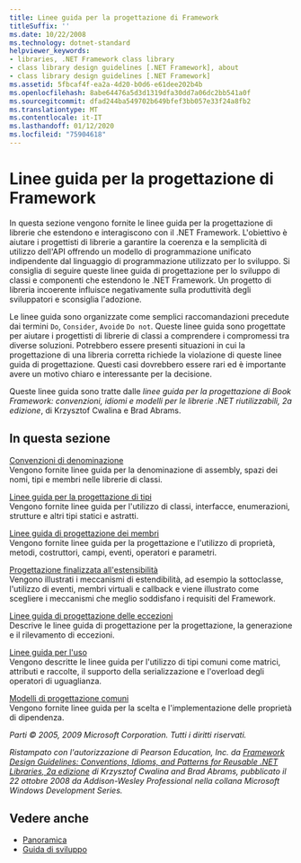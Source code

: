 ```yaml
---
title: Linee guida per la progettazione di Framework
titleSuffix: ''
ms.date: 10/22/2008
ms.technology: dotnet-standard
helpviewer_keywords:
- libraries, .NET Framework class library
- class library design guidelines [.NET Framework], about
- class library design guidelines [.NET Framework]
ms.assetid: 5fbcaf4f-ea2a-4d20-b0d6-e61dee202b4b
ms.openlocfilehash: 8abe64476a5d3d1319dfa30dd7a06dc2bb541a0f
ms.sourcegitcommit: dfad244ba549702b649bfef3bb057e33f24a8fb2
ms.translationtype: MT
ms.contentlocale: it-IT
ms.lasthandoff: 01/12/2020
ms.locfileid: "75904618"
---
```

# <a name="framework-design-guidelines"></a>Linee guida per la progettazione di Framework
In questa sezione vengono fornite le linee guida per la progettazione di librerie che estendono e interagiscono con il .NET Framework. L'obiettivo è aiutare i progettisti di librerie a garantire la coerenza e la semplicità di utilizzo dell'API offrendo un modello di programmazione unificato indipendente dal linguaggio di programmazione utilizzato per lo sviluppo. Si consiglia di seguire queste linee guida di progettazione per lo sviluppo di classi e componenti che estendono le .NET Framework. Un progetto di libreria incoerente influisce negativamente sulla produttività degli sviluppatori e sconsiglia l'adozione.  
  
 Le linee guida sono organizzate come semplici raccomandazioni precedute dai termini `Do`, `Consider`, `Avoid`e `Do not`. Queste linee guida sono progettate per aiutare i progettisti di librerie di classi a comprendere i compromessi tra diverse soluzioni. Potrebbero essere presenti situazioni in cui la progettazione di una libreria corretta richiede la violazione di queste linee guida di progettazione. Questi casi dovrebbero essere rari ed è importante avere un motivo chiaro e interessante per la decisione.  
  
 Queste linee guida sono tratte dalle *linee guida per la progettazione di Book Framework: convenzioni, idiomi e modelli per le librerie .NET riutilizzabili, 2a edizione*, di Krzysztof Cwalina e Brad Abrams.  
  
## <a name="in-this-section"></a>In questa sezione  
 [Convenzioni di denominazione](../../../docs/standard/design-guidelines/naming-guidelines.md)  
 Vengono fornite linee guida per la denominazione di assembly, spazi dei nomi, tipi e membri nelle librerie di classi.  
  
 [Linee guida per la progettazione di tipi](../../../docs/standard/design-guidelines/type.md)  
 Vengono fornite linee guida per l'utilizzo di classi, interfacce, enumerazioni, strutture e altri tipi statici e astratti.  
  
 [Linee guida di progettazione dei membri](../../../docs/standard/design-guidelines/member.md)  
 Vengono fornite linee guida per la progettazione e l'utilizzo di proprietà, metodi, costruttori, campi, eventi, operatori e parametri.  
  
 [Progettazione finalizzata all'estensibilità](../../../docs/standard/design-guidelines/designing-for-extensibility.md)  
 Vengono illustrati i meccanismi di estendibilità, ad esempio la sottoclasse, l'utilizzo di eventi, membri virtuali e callback e viene illustrato come scegliere i meccanismi che meglio soddisfano i requisiti del Framework.  
  
 [Linee guida di progettazione delle eccezioni](../../../docs/standard/design-guidelines/exceptions.md)  
 Descrive le linee guida di progettazione per la progettazione, la generazione e il rilevamento di eccezioni.  
  
 [Linee guida per l'uso](../../../docs/standard/design-guidelines/usage-guidelines.md)  
 Vengono descritte le linee guida per l'utilizzo di tipi comuni come matrici, attributi e raccolte, il supporto della serializzazione e l'overload degli operatori di uguaglianza.  
  
 [Modelli di progettazione comuni](../../../docs/standard/design-guidelines/common-design-patterns.md)  
 Vengono fornite linee guida per la scelta e l'implementazione delle proprietà di dipendenza.  
  
 *Parti © 2005, 2009 Microsoft Corporation. Tutti i diritti riservati.*  
  
 *Ristampato con l'autorizzazione di Pearson Education, Inc. da [Framework Design Guidelines: Conventions, Idioms, and Patterns for Reusable .NET Libraries, 2a edizione](https://www.informit.com/store/framework-design-guidelines-conventions-idioms-and-9780321545619) di Krzysztof Cwalina and Brad Abrams, pubblicato il 22 ottobre 2008 da Addison-Wesley Professional nella collana Microsoft Windows Development Series.*  
  
## <a name="see-also"></a>Vedere anche

- [Panoramica](../../../docs/framework/get-started/overview.md)
- [Guida di sviluppo](../../../docs/framework/development-guide.md)
